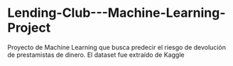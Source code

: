 # Lending-Club---Machine-Learning-Project
Proyecto de Machine Learning que busca predecir el riesgo de devolución de prestamistas de dinero. El dataset fue extraído de Kaggle
